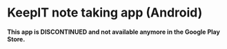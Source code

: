 # KeepIT note taking app (Android)

**This app is DISCONTINUED and not available anymore in the Google Play Store.**
